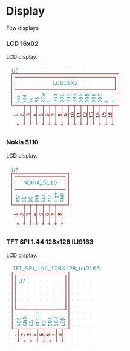 # Display
Few displays

### LCD 16x02
LCD display.

![](img/lcd16x02_kicad.png?raw=true)

### Nokia 5110
LCD display.

![](img/nokia5110_kicad.png?raw=true)

### TFT SPI 1.44 128x128 ILI9163
LCD display.

![](img/tft_spi_144_128x128_ili9163_kicad.png?raw=true)
